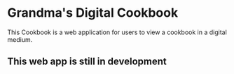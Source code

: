 # Grandma's Digital Cookbook

This Cookbook is a web application for users to view a cookbook in a digital medium.

## This web app is still in development
